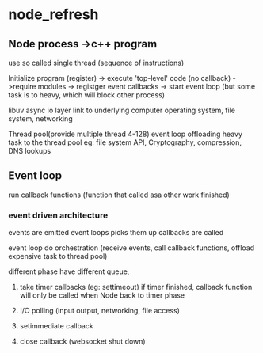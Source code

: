 # node_refresh

## Node process ->c++ program
use so called single thread (sequence of instructions)

Initialize program (register) -> execute 'top-level' code (no callback) ->require modules -> registger event callbacks -> start event loop (but some task is to heavy, which will block other process)

libuv async io layer link to underlying computer operating system, file system, networking

Thread pool(provide multiple thread 4-128) event loop offloading heavy task to the thread pool
eg: file system API, Cryptography, compression, DNS lookups

## Event loop
run callback functions (function that called asa other work finished)

### event driven architecture
events are emitted
event loops picks them up
callbacks are called

event loop do orchestration (receive events, call callback functions, offload expensive task to thread pool)

different phase have different queue, 
1. take timer callbacks (eg: settimeout)
if timer finished, callback function will only be called when Node back to timer phase

2. I/O polling (input output, networking, file access)

3. setimmediate callback 

4. close callback (websocket shut down)


